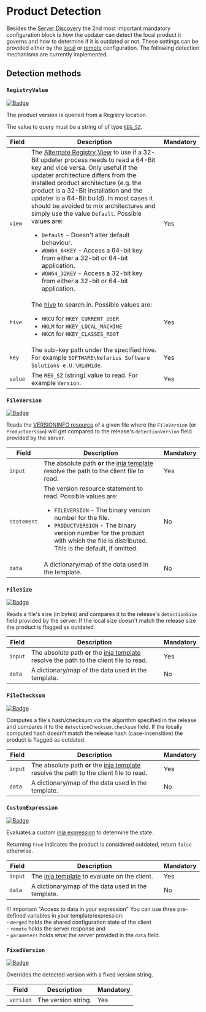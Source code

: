 # Product Detection

Besides the [Server Discovery](Server-Discovery.md) the 2nd most important mandatory configuration block is how the updater can detect the local product it governs and how to determine if it is outdated or not. These settings can be provided either by the [local](Local-Configuration.md) or [remote](Remote-Configuration.md) configuration. The following detection mechanisms are currently implemented.

## Detection methods

### `RegistryValue`

[![Badge](https://img.shields.io/badge/Show%20example-ff6600)](https://vicius.api.nefarius.systems/api/contoso/RegistryValue/updates.json)

The product version is queried from a Registry location.

The value to query must be a string of of type [`REG_SZ`](https://learn.microsoft.com/en-us/windows/win32/sysinfo/registry-value-types).

Field | Description | Mandatory
---|---|---
`view` | The [Alternate Registry View](https://learn.microsoft.com/en-us/windows/win32/winprog64/accessing-an-alternate-registry-view) to use if a 32-Bit updater process needs to read a 64-Bit key and vice versa. Only useful if the updater architecture differs from the installed product architecture (e.g. the product is a 32-Bit installation and the updater is a 64-Bit build). In most cases it should be avoided to mix architectures and simply use the value `Default`. Possible values are: <ul><li>`Default` - Doesn't alter default behaviour.</li><li>`WOW64_64KEY` - Access a 64-bit key from either a 32-bit or 64-bit application.</li><li>`WOW64_32KEY` - Access a 32-bit key from either a 32-bit or 64-bit application.</li></ul> | Yes
`hive` | The [hive](https://learn.microsoft.com/en-us/troubleshoot/windows-server/performance/windows-registry-advanced-users) to search in. Possible values are: <ul><li>`HKCU` for `HKEY_CURRENT_USER`</li><li>`HKLM` for `HKEY_LOCAL_MACHINE`</li><li>`HKCR` for `HKEY_CLASSES_ROOT`</li></ul> | Yes
`key` | The sub-key path under the specified hive. For example `SOFTWARE\Nefarius Software Solutions e.U.\HidHide`. | Yes
`value` | The `REG_SZ` (string) value to read. For example `Version`. | Yes

### `FileVersion`

[![Badge](https://img.shields.io/badge/Show%20example-ff6600)](https://vicius.api.nefarius.systems/api/contoso/FileVersion/updates.json)

Reads the [VERSIONINFO resource](https://learn.microsoft.com/en-us/windows/win32/menurc/versioninfo-resource) of a given file where the `FileVersion` (or `ProductVersion`) will get compared to the release's `detectionVersion` field provided by the server.

Field | Description | Mandatory
---|---|---
`input` | The absolute path **or** the [inja template](Inja-Templates.md) resolve the path to the client file to read. | Yes
`statement` | The version resource statement to read. Possible values are: <ul><li>`FILEVERSION` - The binary version number for the file.</li><li>`PRODUCTVERSION` - The binary version number for the product with which the file is distributed. This is the default, if omitted.</li></ul> | No
`data` | A dictionary/map of the data used in the template. | No

### `FileSize`

[![Badge](https://img.shields.io/badge/Show%20example-ff6600)](https://vicius.api.nefarius.systems/api/contoso/FileSize/updates.json)

Reads a file's size (in bytes) and compares it to the release's `detectionSize` field provided by the server. If the local size doesn't match the release size the product is flagged as outdated.

Field | Description | Mandatory
---|---|---
`input` | The absolute path **or** the [inja template](Inja-Templates.md) resolve the path to the client file to read. | Yes
`data` | A dictionary/map of the data used in the template. | No

### `FileChecksum`

[![Badge](https://img.shields.io/badge/Show%20example-ff6600)](https://vicius.api.nefarius.systems/api/contoso/FileChecksum/updates.json)

Computes a file's hash/checksum via the algorithm specified in the release and compares it to the `detectionChecksum.checksum` field. If the locally computed hash doesn't match the release hash (case-insensitive) the product is flagged as outdated.

Field | Description | Mandatory
---|---|---
`input` | The absolute path **or** the [inja template](Inja-Templates.md) resolve the path to the client file to read. | Yes
`data` | A dictionary/map of the data used in the template. | No

### `CustomExpression`

[![Badge](https://img.shields.io/badge/Show%20example-ff6600)](https://vicius.api.nefarius.systems/api/contoso/CustomExpression/updates.json)

Evaluates a custom [inja expression](Inja-Templates.md) to determine the state.

Returning `true` indicates the product is considered outdated, return `false` otherwise.

Field | Description | Mandatory
---|---|---
`input` | The [inja template](Inja-Templates.md) to evaluate on the client. | Yes
`data` | A dictionary/map of the data used in the template. | No

!!! important "Access to data in your expression"
    You can use three pre-defined variables in your template/expression:  
    - `merged` holds the shared configuration state of the client  
    - `remote` holds the server response and  
    - `parameters` holds what the server provided in the `data` field.

### `FixedVersion`

[![Badge](https://img.shields.io/badge/Show%20example-ff6600)](https://vicius.api.nefarius.systems/api/contoso/FixedVersion/updates.json)

Overrides the detected version with a fixed version string.

Field | Description | Mandatory
---|---|---
`version` | The version string. | Yes
